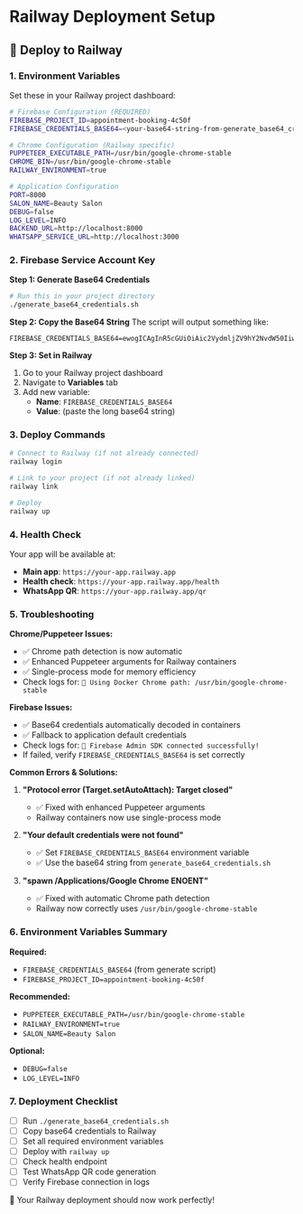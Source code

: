 # Railway Deployment Setup

## 🚀 Deploy to Railway

### 1. Environment Variables
Set these in your Railway project dashboard:

```bash
# Firebase Configuration (REQUIRED)
FIREBASE_PROJECT_ID=appointment-booking-4c50f
FIREBASE_CREDENTIALS_BASE64=<your-base64-string-from-generate_base64_credentials.sh>

# Chrome Configuration (Railway specific)
PUPPETEER_EXECUTABLE_PATH=/usr/bin/google-chrome-stable
CHROME_BIN=/usr/bin/google-chrome-stable
RAILWAY_ENVIRONMENT=true

# Application Configuration
PORT=8000
SALON_NAME=Beauty Salon
DEBUG=false
LOG_LEVEL=INFO
BACKEND_URL=http://localhost:8000
WHATSAPP_SERVICE_URL=http://localhost:3000
```

### 2. Firebase Service Account Key

**Step 1: Generate Base64 Credentials**
```bash
# Run this in your project directory
./generate_base64_credentials.sh
```

**Step 2: Copy the Base64 String**
The script will output something like:
```
FIREBASE_CREDENTIALS_BASE64=ewogICAgInR5cGUiOiAic2VydmljZV9hY2NvdW50IiwK...
```

**Step 3: Set in Railway**
1. Go to your Railway project dashboard
2. Navigate to **Variables** tab
3. Add new variable:
   - **Name**: `FIREBASE_CREDENTIALS_BASE64`
   - **Value**: (paste the long base64 string)

### 3. Deploy Commands

```bash
# Connect to Railway (if not already connected)
railway login

# Link to your project (if not already linked)
railway link

# Deploy
railway up
```

### 4. Health Check
Your app will be available at:
- **Main app**: `https://your-app.railway.app`
- **Health check**: `https://your-app.railway.app/health`
- **WhatsApp QR**: `https://your-app.railway.app/qr`

### 5. Troubleshooting

**Chrome/Puppeteer Issues:**
- ✅ Chrome path detection is now automatic
- ✅ Enhanced Puppeteer arguments for Railway containers
- ✅ Single-process mode for memory efficiency
- Check logs for: `🐳 Using Docker Chrome path: /usr/bin/google-chrome-stable`

**Firebase Issues:**
- ✅ Base64 credentials automatically decoded in containers
- ✅ Fallback to application default credentials
- Check logs for: `🎉 Firebase Admin SDK connected successfully!`
- If failed, verify `FIREBASE_CREDENTIALS_BASE64` is set correctly

**Common Errors & Solutions:**

1. **"Protocol error (Target.setAutoAttach): Target closed"**
   - ✅ Fixed with enhanced Puppeteer arguments
   - Railway containers now use single-process mode

2. **"Your default credentials were not found"**
   - ✅ Set `FIREBASE_CREDENTIALS_BASE64` environment variable
   - ✅ Use the base64 string from `generate_base64_credentials.sh`

3. **"spawn /Applications/Google Chrome ENOENT"**
   - ✅ Fixed with automatic Chrome path detection
   - Railway now correctly uses `/usr/bin/google-chrome-stable`

### 6. Environment Variables Summary

**Required:**
- `FIREBASE_CREDENTIALS_BASE64` (from generate script)
- `FIREBASE_PROJECT_ID=appointment-booking-4c50f`

**Recommended:**
- `PUPPETEER_EXECUTABLE_PATH=/usr/bin/google-chrome-stable`
- `RAILWAY_ENVIRONMENT=true`
- `SALON_NAME=Beauty Salon`

**Optional:**
- `DEBUG=false`
- `LOG_LEVEL=INFO`

### 7. Deployment Checklist

- [ ] Run `./generate_base64_credentials.sh`
- [ ] Copy base64 credentials to Railway
- [ ] Set all required environment variables
- [ ] Deploy with `railway up`
- [ ] Check health endpoint
- [ ] Test WhatsApp QR code generation
- [ ] Verify Firebase connection in logs

🎊 Your Railway deployment should now work perfectly! 